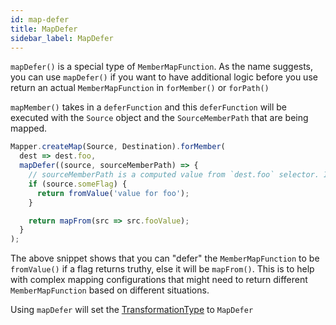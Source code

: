 ```yaml
---
id: map-defer
title: MapDefer
sidebar_label: MapDefer
---
```


`mapDefer()` is a special type of `MemberMapFunction`. As the name suggests, you can use `mapDefer()` if you want to have
additional logic before you use return an actual `MemberMapFunction` in `forMember()` or `forPath()`

`mapMember()` takes in a `deferFunction` and this `deferFunction` will be executed with the `Source` object and the `SourceMemberPath`
that are being mapped.

```typescript
Mapper.createMap(Source, Destination).forMember(
  dest => dest.foo,
  mapDefer((source, sourceMemberPath) => {
    // sourceMemberPath is a computed value from `dest.foo` selector. In this case, it is "foo"
    if (source.someFlag) {
      return fromValue('value for foo');
    }

    return mapFrom(src => src.fooValue);
  }
);
```

The above snippet shows that you can "defer" the `MemberMapFunction` to be `fromValue()` if a flag returns truthy, else it will be `mapFrom()`.
This is to help with complex mapping configurations that might need to return different `MemberMapFunction` based on different situations.

Using `mapDefer` will set the [TransformationType](../../guides/basic-concept.md#mappingtransformation) to `MapDefer`
